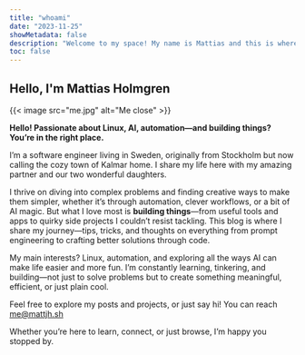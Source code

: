 ```yaml
---
title: "whoami"
date: "2023-11-25"
showMetadata: false
description: "Welcome to my space! My name is Mattias and this is where I share whatever i want!"
toc: false
---
```


## Hello, I'm Mattias Holmgren

{{< image src="me.jpg" alt="Me close" >}}

**Hello! Passionate about Linux, AI, automation—and building things? You’re in the right place.**

I’m a software engineer living in Sweden, originally from Stockholm but now calling the cozy town of Kalmar home. I share my life here with my amazing partner and our two wonderful daughters.

I thrive on diving into complex problems and finding creative ways to make them simpler, whether it’s through automation, clever workflows, or a bit of AI magic. But what I love most is **building things**—from useful tools and apps to quirky side projects I couldn’t resist tackling. This blog is where I share my journey—tips, tricks, and thoughts on everything from prompt engineering to crafting better solutions through code.

My main interests? Linux, automation, and exploring all the ways AI can make life easier and more fun. I’m constantly learning, tinkering, and building—not just to solve problems but to create something meaningful, efficient, or just plain cool.

Feel free to explore my posts and projects, or just say hi! You can reach [me@mattjh.sh](mailto:me@mattjh.sh)

Whether you’re here to learn, connect, or just browse, I’m happy you stopped by.
